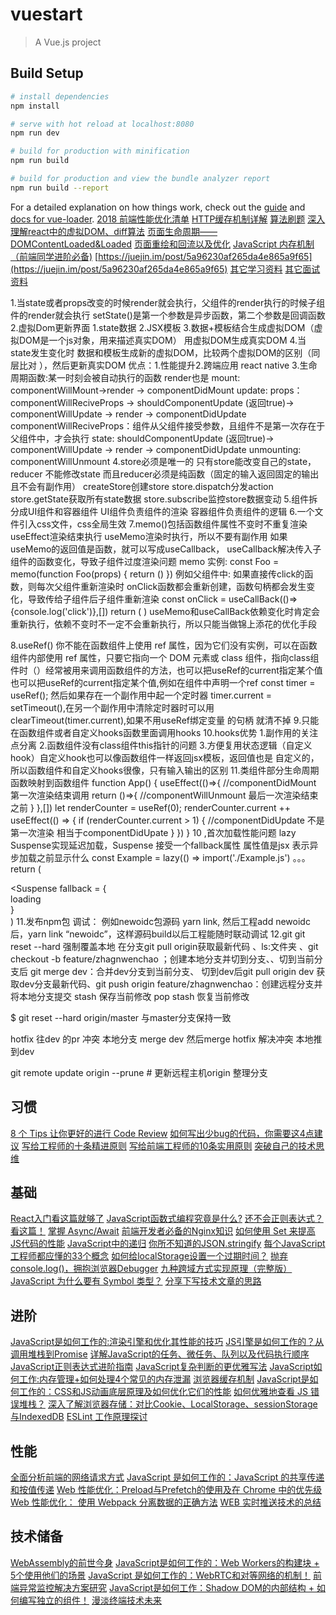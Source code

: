 # vuestart

> A Vue.js project

## Build Setup

``` bash
# install dependencies
npm install

# serve with hot reload at localhost:8080
npm run dev

# build for production with minification
npm run build

# build for production and view the bundle analyzer report
npm run build --report
```

For a detailed explanation on how things work, check out the [guide](http://vuejs-templates.github.io/webpack/) and [docs for vue-loader](http://vuejs.github.io/vue-loader).
[2018 前端性能优化清单](https://juejin.im/post/5a966bd16fb9a0635172a50a)
[HTTP缓存机制详解](https://juejin.im/entry/599afbe5f265da247c4ee6e3)
[算法刷题](https://leetcode-cn.com/explore/interview/card/top-interview-questions-easy/6/linked-list/44/)
[深入理解react中的虚拟DOM、diff算法](https://www.cnblogs.com/zhuzhenwei918/p/7271305.html)
[页面生命周期——DOMContentLoaded&Loaded](https://juejin.im/post/59e49851f265da430b7a4bb8)
[页面重绘和回流以及优化](https://www.html.cn/archives/4996)
[JavaScript 内存机制（前端同学进阶必备)](https://juejin.im/post/5b10ba336fb9a01e66164346)
[https://juejin.im/post/5a96230af265da4e865a9f65](https://juejin.im/post/5a96230af265da4e865a9f65)
[其它学习资料](https://blog.fundebug.com/)
[其它面试资料](https://yuchengkai.cn/docs/frontend/#typeof)

1.当state或者props改变的时候render就会执行，父组件的render执行的时候子组件的render就会执行
  setState()是第一个参数是异步函数，第二个参数是回调函数
2.虚拟Dom更新界面 
  1.state数据 
  2.JSX模板 
  3.数据+模板结合生成虚拟DOM（虚拟DOM是一个js对象，用来描述真实DOM） 用虚拟DOM生成真实DOM
  4.当state发生变化时 数据和模板生成新的虚拟DOM，比较两个虚拟DOM的区别（同层比对 ），然后更新真实DOM
  优点：1.性能提升2.跨端应用 react native
3.生命周期函数:某一时刻会被自动执行的函数 render也是
  mount: componentWillMount->render -> componentDidMount
  update: props：componentWillReciveProps -> shouldComponentUpdate (返回true)-> componentWillUpdate -> render -> componentDidUpdate  
				 componentWillReciveProps：组件从父组件接受参数，且组件不是第一次存在于父组件中，才会执行
		  state: shouldComponentUpdate (返回true)-> componentWillUpdate -> render -> componentDidUpdate
  unmounting: componentWillUnmount
4.store必须是唯一的 只有store能改变自己的state，reducer 不能修改state 而且reducer必须是纯函数（固定的输入返回固定的输出 且不会有副作用）
  createStore创建store store.dispatch分发action store.getState获取所有state数据 store.subscribe监控store数据变动
5.组件拆分成UI组件和容器组件 UI组件负责组件的渲染 容器组件负责组件的逻辑
6.一个文件引入css文件，css全局生效
7.memo()包括函数组件属性不变时不重复渲染 useEffect渲染结束执行 useMemo渲染时执行，所以不要有副作用 如果useMemo的返回值是函数，就可以写成useCallback，
  useCallback解决传入子组件的函数变化，导致子组件过度渲染问题
  memo 实例: const Foo = memo(function Foo(props) {
    return ()
  })
  例如父组件中: 如果直接传click的函数，则每次父组件重新渲染时 onClick函数都会重新创建，函数句柄都会发生变化，导致传给子组件后子组件重新渲染
  const onClick = useCallBack(()=>{console.log('click')},[])
  return (
	<Count onClick={onClick}/>
  )
  useMemo和useCallBack依赖变化时肯定会重新执行，依赖不变时不一定不会重新执行，所以只能当做锦上添花的优化手段
  
8.useRef() 
  你不能在函数组件上使用 ref 属性，因为它们没有实例，可以在函数组件内部使用 ref 属性，只要它指向一个 DOM 元素或 class 组件，指向class组件时（<Count    	ref={ref1}/>）经常被用来调用函数组件的方法，也可以把useRef的current指定某个值也可以把useRef的current指定某个值,例如在组件中声明一个ref const timer = useRef();
  然后如果存在一个副作用中起一个定时器 timer.current = setTimeout(),在另一个副作用中清除定时器时可以用clearTimeout(timer.current),如果不用useRef绑定变量
  的句柄 就清不掉
9.只能在函数组件或者自定义hooks函数里面调用hooks
10.hooks优势 1.副作用的关注点分离 2.函数组件没有class组件this指针的问题 3.方便复用状态逻辑（自定义hook）自定义hook也可以像函数组件一样返回jsx模板，返回值也是
自定义的，所以函数组件和自定义hooks很像，只有输入输出的区别
11.类组件部分生命周期函数映射到函数组件
function App() {
 useEffect(()=>{
      //componentDidMount 第一次渲染结束调用
	  return ()=>{
		//componentWillUnmount 最后一次渲染结束之前
	  }
 },[])
 let renderCounter = useRef(0);
 renderCounter.current ++
 useEffect(() => {
	if (renderCounter.current > 1) {
	  //componentDidUpdate 不是第一次渲染 相当于componentDidUpate
	}
 })
}
10 ,首次加载性能问题 lazy Suspense实现延迟加载，Suspense 接受一个fallback属性 属性值是jsx 表示异步加载之前显示什么
   const Example = lazy(() => import('./Example.js')
   。。。
   return (
	<div>
		<Suspense fallback = {<div>loading</div>}
		  <Example/>
		</Suspense>
	</div>
   )
11.发布npm包 调试： 例如newoidc包源码 yarn link, 然后工程add newoidc后，yarn link “newoidc”，这样源码build以后工程能随时联动调试
12.git
git reset --hard 强制覆盖本地
 在分支git pull origin获取最新代码 、ls:文件夹 、git checkout -b feature/zhagnwenchao ；创建本地分支并切到分支、、切到当前分支后 git merge dev：合并dev分支到当前分支、
切到dev后git pull origin dev 获取dev分支最新代码、git push origin feature/zhagnwenchao：创建远程分支并将本地分支提交
stash 保存当前修改 pop stash 恢复当前修改


$ git reset --hard origin/master 与master分支保持一致

hotfix 往dev 的pr 冲突  本地分支 merge dev  然后merge hotfix  解决冲突  本地推到dev

git remote update origin --prune   # 更新远程主机origin 整理分支


## 习惯
[8 个 Tips 让你更好的进行 Code Review](https://blog.fundebug.com/2019/05/16/8-tips-for-great-code-reviews/)
[如何写出少bug的代码，你需要这4点建议](https://blog.fundebug.com/2018/08/09/four-clean-code-tips/)
[写给工程师的十条精进原则](https://blog.fundebug.com/2018/09/13/10-principle-for-programer/)
[写给前端工程师的10条实用原则](https://blog.fundebug.com/2018/08/29/10-things-you-will-eventually-learn-about-js-projects/)
[突破自己的技术思维](https://blog.fundebug.com/2019/02/26/about-technology-trap/)

## 基础
[React入门看这篇就够了](https://blog.fundebug.com/2019/06/10/react-complete-tutorial/)
[JavaScript函数式编程究竟是什么?](https://blog.fundebug.com/2019/08/07/javascript-functional-programing-introduction/)
[还不会正则表达式？看这篇！](https://blog.fundebug.com/2019/06/19/regular-expression-tutorial/)
[掌握 Async/Await](https://blog.fundebug.com/2019/05/08/master-async-await/)
[前端开发者必备的Nginx知识](https://blog.fundebug.com/2019/06/13/nginx-knowledge-for-frontend/)
[如何使用 Set 来提高JS代码的性能](https://blog.fundebug.com/2019/07/12/speedup-javascript-use-set/)
[JavaScript中的递归](https://blog.fundebug.com/2017/06/14/all-about-recursions/)
[你所不知道的JSON.stringify](https://blog.fundebug.com/2017/08/17/what-you-didnt-know%20about-json-stringify/)
[每个JavaScript工程师都应懂的33个概念](https://blog.fundebug.com/2018/10/30/33-js-concepts/)
[如何给localStorage设置一个过期时间？](https://blog.fundebug.com/2018/11/26/set-expire-time-for-localstorage/)
[抛弃console.log()，拥抱浏览器Debugger](https://blog.fundebug.com/2018/12/11/stop-using-console-log/)
[九种跨域方式实现原理（完整版）](https://blog.fundebug.com/2019/01/28/9-ways-of-cross-origin/)
[JavaScript 为什么要有 Symbol 类型？](https://blog.fundebug.com/2019/03/19/why-does-javascript-need-symbol/)
[分享下写技术文章的思路](https://blog.fundebug.com/2018/09/29/how-to-write-technology-blog/)

## 进阶

[JavaScript是如何工作的:渲染引擎和优化其性能的技巧](https://segmentfault.com/a/1190000017872125#articleHeader0)
[JS引擎是如何工作的？从调用堆栈到Promise](https://blog.fundebug.com/2019/07/02/javascript-from-callback-to-promise/)
[详解JavaScript的任务、微任务、队列以及代码执行顺序](https://blog.fundebug.com/2019/07/25/tasks-microtasks-queues-and-schedules/)
[JavaScript正则表达式进阶指南](https://blog.fundebug.com/2018/05/02/advanced_regular_expression/)
[JavaScript复杂判断的更优雅写法](https://blog.fundebug.com/2018/11/08/elegant-way-of-writing-if-in-javascript/)
[JavaScript如何工作:内存管理+如何处理4个常见的内存泄漏](https://blog.fundebug.com/2018/12/18/how-does-javascript-manage-memory/)
[浏览器缓存机制](https://blog.fundebug.com/2019/01/08/browser-cache-mechanism/)
[JavaScript是如何工作的：CSS和JS动画底层原理及如何优化它们的性能](https://blog.fundebug.com/2019/01/18/understand-css-and-javascript-animations/)
[如何优雅地查看 JS 错误堆栈？](https://blog.fundebug.com/2019/03/08/how-to-check-javascript-stacktrace/)
[深入了解浏览器存储：对比Cookie、LocalStorage、sessionStorage与IndexedDB](https://blog.fundebug.com/2019/04/08/about-browser-storage/)
[ESLint 工作原理探讨](https://blog.fundebug.com/2019/05/22/understand-eslint/)

## 性能

[全面分析前端的网络请求方式](https://blog.fundebug.com/2019/05/30/methods-to-initiate-http-request-of-frontend/)
[JavaScript 是如何工作的：JavaScript 的共享传递和按值传递](https://blog.fundebug.com/2019/04/18/master-javascript-call-by-sharing-parameter-passing/)
[Web 性能优化：Preload与Prefetch的使用及在 Chrome 中的优先级](https://blog.fundebug.com/2019/04/11/understand-preload-and-prefetch/)
[Web 性能优化： 使用 Webpack 分离数据的正确方法](https://blog.fundebug.com/2019/03/04/webpack-bundle-split/)
[WEB 实时推送技术的总结](https://blog.fundebug.com/2019/03/14/real-time-communication-technologies-of-web/)

## 技术储备
[WebAssembly的前世今身](https://blog.fundebug.com/2019/06/06/about-webassembly/)
[JavaScript是如何工作的：Web Workers的构建块 + 5个使用他们的场景](https://blog.fundebug.com/2019/01/02/understand-web-workes/)
[JavaScript 是如何工作的：WebRTC和对等网络的机制！](https://blog.fundebug.com/2019/01/30/understand-webrtc/)
[前端异常监控解决方案研究](https://blog.fundebug.com/2019/08/29/frontend-exception-monitor-research/)
[JavaScript是如何工作：Shadow DOM的内部结构 + 如何编写独立的组件！](https://blog.fundebug.com/2019/01/29/understand-shadow-dom/)
[漫淡终端技术未来](https://blog.fundebug.com/2018/12/14/about-the-future-of-frontend/)






















